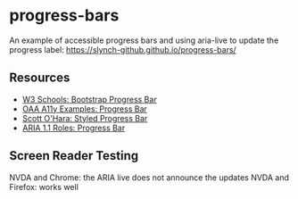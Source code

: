 # progress-bars

An example of accessible progress bars and using aria-live to update the progress label: https://slynch-github.github.io/progress-bars/

## Resources
* [W3 Schools: Bootstrap Progress Bar](https://www.w3schools.com/bootstrap/bootstrap_progressbars.asp)
* [OAA A11y Examples: Progress Bar](http://oaa-accessibility.org/examplep/progressbar1/)
* [Scott O'Hara: Styled Progress Bar](https://scottaohara.github.io/a11y_styled_form_controls/src/progress-bar/)
* [ARIA 1.1 Roles: Progress Bar](https://www.w3.org/TR/wai-aria-1.1/#progressbar)

## Screen Reader Testing
NVDA and Chrome: the ARIA live does not announce the updates
NVDA and Firefox: works well
